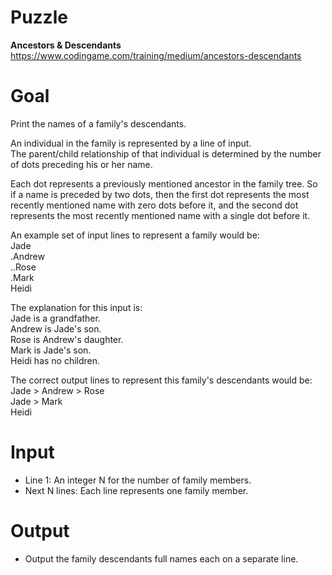 # Puzzle
**Ancestors & Descendants** https://www.codingame.com/training/medium/ancestors-descendants

# Goal
Print the names of a family's descendants.

An individual in the family is represented by a line of input.  
The parent/child relationship of that individual is determined by the number of dots preceding his or her name. 

Each dot represents a previously mentioned ancestor in the family tree. So if a name is preceded by two dots, then the first dot represents the most recently mentioned name with zero dots before it, and the second dot represents the most recently mentioned name with a single dot before it.

An example set of input lines to represent a family would be:  
Jade  
.Andrew  
..Rose  
.Mark  
Heidi  

The explanation for this input is:  
Jade is a grandfather.  
Andrew is Jade's son.  
Rose is Andrew's daughter.  
Mark is Jade's son.  
Heidi has no children.  

The correct output lines to represent this family's descendants would be:  
Jade > Andrew > Rose  
Jade > Mark  
Heidi  

# Input
* Line 1: An integer N for the number of family members.
* Next N lines: Each line represents one family member.

# Output
* Output the family descendants full names each on a separate line.
